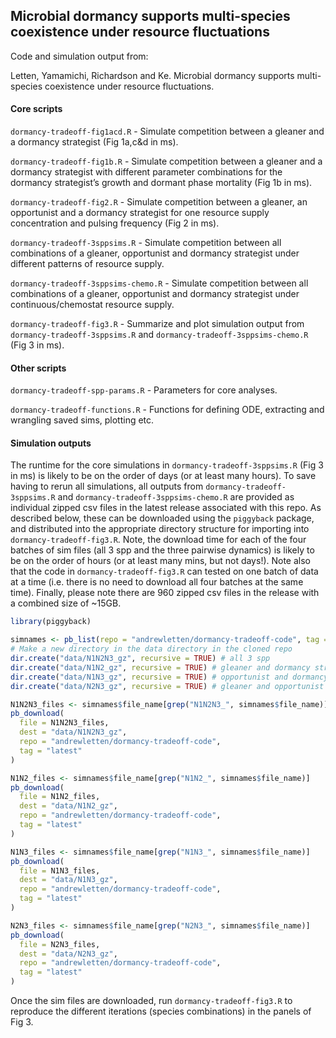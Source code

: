 
<!-- README.md is generated from README.Rmd. Please edit that file -->

## Microbial dormancy supports multi-species coexistence under resource fluctuations

Code and simulation output from:

Letten, Yamamichi, Richardson and Ke. Microbial dormancy supports
multi-species coexistence under resource fluctuations.

#### Core scripts

`dormancy-tradeoff-fig1acd.R` - Simulate competition between a gleaner
and a dormancy strategist (Fig 1a,c&d in ms).

`dormancy-tradeoff-fig1b.R` - Simulate competition between a gleaner and
a dormancy strategist with different parameter combinations for the
dormancy strategist’s growth and dormant phase mortality (Fig 1b in ms).

`dormancy-tradeoff-fig2.R` - Simulate competition between a gleaner, an
opportunist and a dormancy strategist for one resource supply
concentration and pulsing frequency (Fig 2 in ms).

`dormancy-tradeoff-3sppsims.R` - Simulate competition between all
combinations of a gleaner, opportunist and dormancy strategist under
different patterns of resource supply.

`dormancy-tradeoff-3sppsims-chemo.R` - Simulate competition between all
combinations of a gleaner, opportunist and dormancy strategist under
continuous/chemostat resource supply.

`dormancy-tradeoff-fig3.R` - Summarize and plot simulation output from
`dormancy-tradeoff-3sppsims.R` and `dormancy-tradeoff-3sppsims-chemo.R`
(Fig 3 in ms).

#### Other scripts

`dormancy-tradeoff-spp-params.R` - Parameters for core analyses.

`dormancy-tradeoff-functions.R` - Functions for defining ODE, extracting
and wrangling saved sims, plotting etc.

#### Simulation outputs

The runtime for the core simulations in `dormancy-tradeoff-3sppsims.R`
(Fig 3 in ms) is likely to be on the order of days (or at least many
hours). To save having to rerun all simulations, all outputs from
`dormancy-tradeoff-3sppsims.R` and `dormancy-tradeoff-3sppsims-chemo.R`
are provided as individual zipped csv files in the latest release
associated with this repo. As described below, these can be downloaded
using the `piggyback` package, and distributed into the appropriate
directory structure for importing into `dormancy-tradeoff-fig3.R`. Note,
the download time for each of the four batches of sim files (all 3 spp
and the three pairwise dynamics) is likely to be on the order of hours
(or at least many mins, but not days!). Note also that the code in
`dormancy-tradeoff-fig3.R` can tested on one batch of data at a time
(i.e. there is no need to download all four batches at the same time).
Finally, please note there are 960 zipped csv files in the release with
a combined size of ~15GB.

``` r
library(piggyback)

simnames <- pb_list(repo = "andrewletten/dormancy-tradeoff-code", tag = "latest")
# Make a new directory in the data directory in the cloned repo
dir.create("data/N1N2N3_gz", recursive = TRUE) # all 3 spp
dir.create("data/N1N2_gz", recursive = TRUE) # gleaner and dormancy strategist
dir.create("data/N1N3_gz", recursive = TRUE) # opportunist and dormancy strategist
dir.create("data/N2N3_gz", recursive = TRUE) # gleaner and opportunist

N1N2N3_files <- simnames$file_name[grep("N1N2N3_", simnames$file_name)]
pb_download(
  file = N1N2N3_files,
  dest = "data/N1N2N3_gz",
  repo = "andrewletten/dormancy-tradeoff-code",
  tag = "latest"
)

N1N2_files <- simnames$file_name[grep("N1N2_", simnames$file_name)]
pb_download(
  file = N1N2_files,
  dest = "data/N1N2_gz",
  repo = "andrewletten/dormancy-tradeoff-code",
  tag = "latest"
)

N1N3_files <- simnames$file_name[grep("N1N3_", simnames$file_name)]
pb_download(
  file = N1N3_files,
  dest = "data/N1N3_gz",
  repo = "andrewletten/dormancy-tradeoff-code",
  tag = "latest"
)

N2N3_files <- simnames$file_name[grep("N2N3_", simnames$file_name)]
pb_download(
  file = N2N3_files,
  dest = "data/N2N3_gz",
  repo = "andrewletten/dormancy-tradeoff-code",
  tag = "latest"
)
```

Once the sim files are downloaded, run `dormancy-tradeoff-fig3.R` to
reproduce the different iterations (species combinations) in the panels
of Fig 3.
